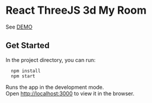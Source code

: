# React ThreeJS 3d My Room

See [DEMO](https://6158b67bf638ad0008f08145--gifted-chandrasekhar-51cd3a.netlify.app/)

## Get Started

In the project directory, you can run:

```
  npm install
  npm start
```

Runs the app in the development mode.\
Open [http://localhost:3000](http://localhost:3000) to view it in the browser.
